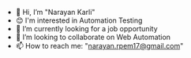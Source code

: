 

<!--
**narayankarli/narayankarli** is a ✨ _special_ ✨ repository because its `README.md` (this file) appears on your GitHub profile.
-->


- 👋 Hi, I’m "Narayan Karli"
- 😊 I'm interested in Automation Testing 
- 🌱 I’m currently looking for a job opportunity
- 👯 I’m looking to collaborate on Web Automation
- 📫 How to reach me: "narayan.rpem17@gmail.com"










